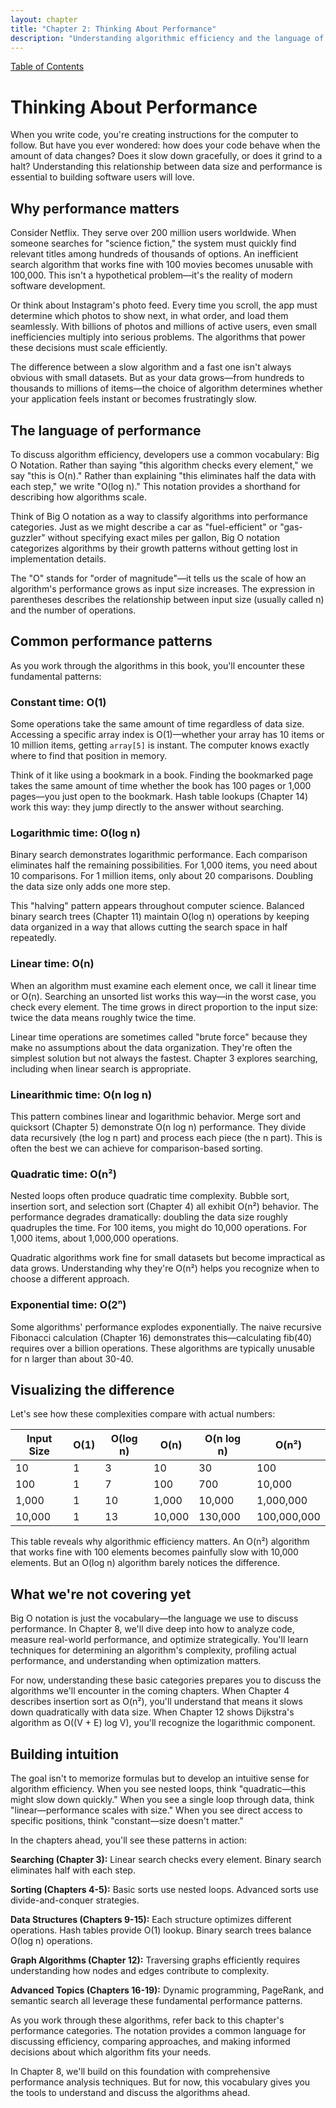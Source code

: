 ```yaml
---
layout: chapter
title: "Chapter 2: Thinking About Performance"
description: "Understanding algorithmic efficiency and the language of performance"
---
```


<div class="top-nav">
  <a href="index">Table of Contents</a>
</div>

# Thinking About Performance

When you write code, you're creating instructions for the computer to follow. But have you ever wondered: how does your code behave when the amount of data changes? Does it slow down gracefully, or does it grind to a halt? Understanding this relationship between data size and performance is essential to building software users will love.

## Why performance matters

Consider Netflix. They serve over 200 million users worldwide. When someone searches for "science fiction," the system must quickly find relevant titles among hundreds of thousands of options. An inefficient search algorithm that works fine with 100 movies becomes unusable with 100,000. This isn't a hypothetical problem—it's the reality of modern software development.

Or think about Instagram's photo feed. Every time you scroll, the app must determine which photos to show next, in what order, and load them seamlessly. With billions of photos and millions of active users, even small inefficiencies multiply into serious problems. The algorithms that power these decisions must scale efficiently.

The difference between a slow algorithm and a fast one isn't always obvious with small datasets. But as your data grows—from hundreds to thousands to millions of items—the choice of algorithm determines whether your application feels instant or becomes frustratingly slow.

## The language of performance

To discuss algorithm efficiency, developers use a common vocabulary: Big O Notation. Rather than saying "this algorithm checks every element," we say "this is O(n)." Rather than explaining "this eliminates half the data with each step," we write "O(log n)." This notation provides a shorthand for describing how algorithms scale.

Think of Big O notation as a way to classify algorithms into performance categories. Just as we might describe a car as "fuel-efficient" or "gas-guzzler" without specifying exact miles per gallon, Big O notation categorizes algorithms by their growth patterns without getting lost in implementation details.

The "O" stands for "order of magnitude"—it tells us the scale of how an algorithm's performance grows as input size increases. The expression in parentheses describes the relationship between input size (usually called n) and the number of operations.

## Common performance patterns

As you work through the algorithms in this book, you'll encounter these fundamental patterns:

### Constant time: O(1)

Some operations take the same amount of time regardless of data size. Accessing a specific array index is O(1)—whether your array has 10 items or 10 million items, getting `array[5]` is instant. The computer knows exactly where to find that position in memory.

Think of it like using a bookmark in a book. Finding the bookmarked page takes the same amount of time whether the book has 100 pages or 1,000 pages—you just open to the bookmark. Hash table lookups (Chapter 14) work this way: they jump directly to the answer without searching.

### Logarithmic time: O(log n)

Binary search demonstrates logarithmic performance. Each comparison eliminates half the remaining possibilities. For 1,000 items, you need about 10 comparisons. For 1 million items, only about 20 comparisons. Doubling the data size only adds one more step.

This "halving" pattern appears throughout computer science. Balanced binary search trees (Chapter 11) maintain O(log n) operations by keeping data organized in a way that allows cutting the search space in half repeatedly.

### Linear time: O(n)

When an algorithm must examine each element once, we call it linear time or O(n). Searching an unsorted list works this way—in the worst case, you check every element. The time grows in direct proportion to the input size: twice the data means roughly twice the time.

Linear time operations are sometimes called "brute force" because they make no assumptions about the data organization. They're often the simplest solution but not always the fastest. Chapter 3 explores searching, including when linear search is appropriate.

### Linearithmic time: O(n log n)

This pattern combines linear and logarithmic behavior. Merge sort and quicksort (Chapter 5) demonstrate O(n log n) performance. They divide data recursively (the log n part) and process each piece (the n part). This is often the best we can achieve for comparison-based sorting.

### Quadratic time: O(n²)

Nested loops often produce quadratic time complexity. Bubble sort, insertion sort, and selection sort (Chapter 4) all exhibit O(n²) behavior. The performance degrades dramatically: doubling the data size roughly quadruples the time. For 100 items, you might do 10,000 operations. For 1,000 items, about 1,000,000 operations.

Quadratic algorithms work fine for small datasets but become impractical as data grows. Understanding why they're O(n²) helps you recognize when to choose a different approach.

### Exponential time: O(2ⁿ)

Some algorithms' performance explodes exponentially. The naive recursive Fibonacci calculation (Chapter 16) demonstrates this—calculating fib(40) requires over a billion operations. These algorithms are typically unusable for n larger than about 30-40.

## Visualizing the difference

Let's see how these complexities compare with actual numbers:

| Input Size | O(1) | O(log n) | O(n) | O(n log n) | O(n²) |
|------------|------|----------|------|------------|-------|
| 10         | 1    | 3        | 10   | 30         | 100   |
| 100        | 1    | 7        | 100  | 700        | 10,000|
| 1,000      | 1    | 10       | 1,000| 10,000     | 1,000,000|
| 10,000     | 1    | 13       | 10,000| 130,000   | 100,000,000|

This table reveals why algorithmic efficiency matters. An O(n²) algorithm that works fine with 100 elements becomes painfully slow with 10,000 elements. But an O(log n) algorithm barely notices the difference.

## What we're not covering yet

Big O notation is just the vocabulary—the language we use to discuss performance. In Chapter 8, we'll dive deep into how to analyze code, measure real-world performance, and optimize strategically. You'll learn techniques for determining an algorithm's complexity, profiling actual performance, and understanding when optimization matters.

For now, understanding these basic categories prepares you to discuss the algorithms we'll encounter in the coming chapters. When Chapter 4 describes insertion sort as O(n²), you'll understand that means it slows down quadratically with data size. When Chapter 12 shows Dijkstra's algorithm as O((V + E) log V), you'll recognize the logarithmic component.

## Building intuition

The goal isn't to memorize formulas but to develop an intuitive sense for algorithm efficiency. When you see nested loops, think "quadratic—this might slow down quickly." When you see a single loop through data, think "linear—performance scales with size." When you see direct access to specific positions, think "constant—size doesn't matter."

In the chapters ahead, you'll see these patterns in action:

**Searching (Chapter 3):** Linear search checks every element. Binary search eliminates half with each step.

**Sorting (Chapters 4-5):** Basic sorts use nested loops. Advanced sorts use divide-and-conquer strategies.

**Data Structures (Chapters 9-15):** Each structure optimizes different operations. Hash tables provide O(1) lookup. Binary search trees balance O(log n) operations.

**Graph Algorithms (Chapter 12):** Traversing graphs efficiently requires understanding how nodes and edges contribute to complexity.

**Advanced Topics (Chapters 16-19):** Dynamic programming, PageRank, and semantic search all leverage these fundamental performance patterns.

As you work through these algorithms, refer back to this chapter's performance categories. The notation provides a common language for discussing efficiency, comparing approaches, and making informed decisions about which algorithm fits your needs.

In Chapter 8, we'll build on this foundation with comprehensive performance analysis techniques. But for now, this vocabulary gives you the tools to understand and discuss the algorithms ahead.
